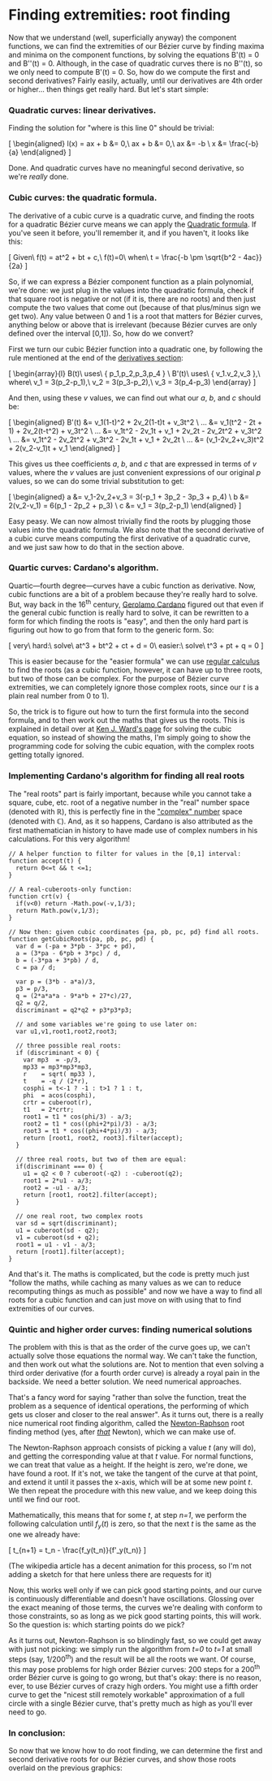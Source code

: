 # Finding extremities: root finding

Now that we understand (well, superficially anyway) the component functions, we can find the extremities of our Bézier curve by finding maxima and minima on the component functions, by solving the equations B'(t) = 0 and B''(t) = 0. Although, in the case of quadratic curves there is no B''(t), so we only need to compute B'(t) = 0. So, how do we compute the first and second derivatives? Fairly easily, actually, until our derivatives are 4th order or higher... then things get really hard. But let's start simple:

### Quadratic curves: linear derivatives.

Finding the solution for "where is this line 0" should be trivial:

\[
\begin{aligned}
  l(x) = ax + b &= 0,\\
  ax + b &= 0,\\
  ax &= -b \\
  x &= \frac{-b}{a}
\end{aligned}
\]

Done. And quadratic curves have no meaningful second derivative, so we're *really* done.

### Cubic curves: the quadratic formula.

The derivative of a cubic curve is a quadratic curve, and finding the roots for a quadratic Bézier curve means we can apply the [Quadratic formula](https://en.wikipedia.org/wiki/Quadratic_formula). If you've seen it before, you'll remember it, and if you haven't, it looks like this:

\[
  Given\ f(t) = at^2 + bt + c,\ f(t)=0\ when\ t = \frac{-b \pm \sqrt{b^2 - 4ac}}{2a}
\]

So, if we can express a Bézier component function as a plain polynomial, we're done: we just plug in the values into the quadratic formula, check if that square root is negative or not (if it is, there are no roots) and then just compute the two values that come out (because of that plus/minus sign we get two). Any value between 0 and 1 is a root that matters for Bézier curves, anything below or above that is irrelevant (because Bézier curves are only defined over the interval [0,1]). So, how do we convert?

First we turn our cubic Bézier function into a quadratic one, by following the rule mentioned at the end of the [derivatives section](#derivatives):

\[
\begin{array}{l}
  B(t)\ uses\ \{ p_1,p_2,p_3,p_4 \} \\
  B'(t)\ uses\ \{ v_1.v_2,v_3 \},\ where\ v_1 = 3(p_2-p_1),\ v_2 = 3(p_3-p_2),\ v_3 = 3(p_4-p_3)
\end{array}
\]

And then, using these *v* values, we can find out what our *a*, *b*, and *c* should be:

\[
\begin{aligned}
  B'(t) &= v_1(1-t)^2 + 2v_2(1-t)t + v_3t^2 \\
  ... &= v_1(t^2 - 2t + 1) + 2v_2(t-t^2) + v_3t^2 \\
  ... &= v_1t^2 - 2v_1t + v_1 + 2v_2t - 2v_2t^2 + v_3t^2 \\
  ... &= v_1t^2 - 2v_2t^2 + v_3t^2 - 2v_1t + v_1 + 2v_2t \\
  ... &= (v_1-2v_2+v_3)t^2 + 2(v_2-v_1)t + v_1
\end{aligned}
\]

This gives us thee coefficients *a*, *b*, and *c* that are expressed in terms of *v* values, where the *v* values are just convenient expressions of our original *p* values, so we can do some trivial substitution to get:

\[
\begin{aligned}
  a &= v_1-2v_2+v_3 = 3(-p_1 + 3p_2 - 3p_3 + p_4) \\
  b &= 2(v_2-v_1) = 6(p_1 - 2p_2 + p_3) \\
  c &= v_1 = 3(p_2-p_1)
\end{aligned}
\]

Easy peasy. We can now almost trivially find the roots by plugging those values into the quadratic formula. We also note that the second derivative of a cubic curve means computing the first derivative of a quadratic curve, and we just saw how to do that in the section above.

### Quartic curves: Cardano's algorithm.

Quartic—fourth degree—curves have a cubic function as derivative. Now, cubic functions are a bit of a problem because they're really hard to solve. But, way back in the 16<sup>th</sup> century, [Gerolamo Cardano](https://en.wikipedia.org/wiki/Gerolamo_Cardano) figured out that even if the general cubic function is really hard to solve, it can be rewritten to a form for which finding the roots is "easy", and then the only hard part is figuring out how to go from that form to the
generic form. So:

\[
  very\ hard:\ solve\ at^3 + bt^2 + ct + d = 0\\
  easier:\ solve\ t^3 + pt + q = 0
\]

This is easier because for the "easier formula" we can use [regular calculus](http://www.wolframalpha.com/input/?i=t^3+%2B+pt+%2B+q) to find the roots (as a cubic function, however, it can have up to three roots, but two of those can be complex. For the purpose of Bézier curve extremities, we can completely ignore those complex roots, since our *t* is a plain real number from 0 to 1).

So, the trick is to figure out how to turn the first formula into the second formula, and to then work out the maths that gives us the roots. This is explained in detail over at [Ken J. Ward's page](http://www.trans4mind.com/personal_development/mathematics/polynomials/cubicAlgebra.htm) for solving the cubic equation, so instead of showing the maths, I'm simply going to show the programming code for solving the cubic equation, with the complex roots getting totally ignored.

<div className="howtocode">

### Implementing Cardano's algorithm for finding all real roots

The "real roots" part is fairly important, because while you cannot take a square, cube, etc. root of a negative number in the "real" number space (denoted with ℝ), this is perfectly fine in the ["complex" number](https://en.wikipedia.org/wiki/Complex_number) space (denoted with ℂ). And, as it so happens, Cardano is also attributed as the first mathematician in history to have made use of complex numbers in his calculations. For this very algorithm!

```
// A helper function to filter for values in the [0,1] interval:
function accept(t) {
  return 0<=t && t <=1;
}

// A real-cuberoots-only function:
function crt(v) {
  if(v<0) return -Math.pow(-v,1/3);
  return Math.pow(v,1/3);
}

// Now then: given cubic coordinates {pa, pb, pc, pd} find all roots.
function getCubicRoots(pa, pb, pc, pd) {
  var d = (-pa + 3*pb - 3*pc + pd),
  a = (3*pa - 6*pb + 3*pc) / d,
  b = (-3*pa + 3*pb) / d,
  c = pa / d;

  var p = (3*b - a*a)/3,
  p3 = p/3,
  q = (2*a*a*a - 9*a*b + 27*c)/27,
  q2 = q/2,
  discriminant = q2*q2 + p3*p3*p3;

  // and some variables we're going to use later on:
  var u1,v1,root1,root2,root3;

  // three possible real roots:
  if (discriminant < 0) {
    var mp3  = -p/3,
    mp33 = mp3*mp3*mp3,
    r    = sqrt( mp33 ),
    t    = -q / (2*r),
    cosphi = t<-1 ? -1 : t>1 ? 1 : t,
    phi  = acos(cosphi),
    crtr = cuberoot(r),
    t1   = 2*crtr;
    root1 = t1 * cos(phi/3) - a/3;
    root2 = t1 * cos((phi+2*pi)/3) - a/3;
    root3 = t1 * cos((phi+4*pi)/3) - a/3;
    return [root1, root2, root3].filter(accept);
  }

  // three real roots, but two of them are equal:
  if(discriminant === 0) {
    u1 = q2 < 0 ? cuberoot(-q2) : -cuberoot(q2);
    root1 = 2*u1 - a/3;
    root2 = -u1 - a/3;
    return [root1, root2].filter(accept);
  }

  // one real root, two complex roots
  var sd = sqrt(discriminant);
  u1 = cuberoot(sd - q2);
  v1 = cuberoot(sd + q2);
  root1 = u1 - v1 - a/3;
  return [root1].filter(accept);
}
```

</div>

And that's it. The maths is complicated, but the code is pretty much just "follow the maths, while caching as many values as we can to reduce recomputing things as much as possible" and now we have a way to find all roots for a cubic function and can just move on with using that to find extremities of our curves.

### Quintic and higher order curves: finding numerical solutions

The problem with this is that as the order of the curve goes up, we can't actually solve those equations the normal way. We can't take the function, and then work out what the solutions are. Not to mention that even solving a third order derivative (for a fourth order curve) is already a royal pain in the backside. We need a better solution. We need numerical approaches.

That's a fancy word for saying "rather than solve the function, treat the problem as a sequence of identical operations, the performing of which gets us closer and closer to the real answer". As it turns out, there is a really nice numerical root finding algorithm, called the [Newton-Raphson](http://en.wikipedia.org/wiki/Newton-Raphson) root finding method (yes, after *[that](https://en.wikipedia.org/wiki/Isaac_Newton)* Newton), which we can make use of.

The Newton-Raphson approach consists of picking a value *t* (any will do), and getting the corresponding value at that *t* value. For normal functions, we can treat that value as a height. If the height is zero, we're done, we have found a root. If it's not, we take the tangent of the curve at that point, and extend it until it passes the x-axis, which will be at some new point *t*. We then repeat the procedure with this new value, and we keep doing this until we find our root.

Mathematically, this means that for some *t*, at step *n=1*, we perform the following calculation until *f<sub>y</sub>*(*t*) is zero, so that the next *t* is the same as the one we already have:

\[
  t_{n+1} = t_n - \frac{f_y(t_n)}{f'_y(t_n)}
\]

(The wikipedia article has a decent animation for this process, so I'm not adding a sketch for that here unless there are requests for it)

Now, this works well only if we can pick good starting points, and our curve is continuously differentiable and doesn't have oscillations. Glossing over the exact meaning of those terms, the curves we're dealing with conform to those constraints, so as long as we pick good starting points, this will work. So the question is: which starting points do we pick?

As it turns out, Newton-Raphson is so blindingly fast, so we could get away with just not picking: we simply run the algorithm from *t=0* to *t=1* at small steps (say, 1/200<sup>th</sup>) and the result will be all the roots we want. Of course, this may pose problems for high order Bézier curves: 200 steps for a 200<sup>th</sup> order Bézier curve is going to go wrong, but that's okay: there is no reason, ever, to use Bézier curves of crazy high orders. You might use a fifth order curve to get the "nicest still remotely workable" approximation of a full circle with a single Bézier curve, that's pretty much as high as you'll ever need to go.

### In conclusion:

So now that we know how to do root finding, we can determine the first and second derivative roots for our Bézier curves, and show those roots overlaid on the previous graphics:

<Graphic title="Quadratic Bézier curve extremities" setup={this.setupQuadratic} draw={this.draw}/>
<Graphic title="Cubic Bézier curve extremities" setup={this.setupCubic} draw={this.draw}/>
